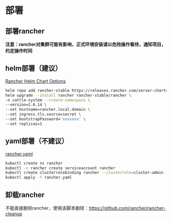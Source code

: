 # 部署

## 部署rancher

**注意：rancher对集群可能有影响，正式环境安装请以危险操作看待，通知项目，约定操作时间**

## helm部署（建议）

[Rancher Helm Chart Options](https://ranchermanager.docs.rancher.com/v2.6/getting-started/installation-and-upgrade/installation-references/helm-chart-options)

```bash
helm repo add rancher-stable https://releases.rancher.com/server-charts/stable
helm upgrade --install rancher rancher-stable/rancher \
-n cattle-system --create-namespace \
--version=2.6.14 \
--set hostname=rancher.local.domain \
--set ingress.tls.source=secret \
--set bootstrapPassword='xxxxxxx' \
--set replicas=1
```

## yaml部署（不建议）

[rancher.yaml](rancher.yaml)

```bash
kubectl create ns rancher
kubectl -n rancher create serviceaccount rancher 
kubectl create clusterrolebinding rancher --clusterrole=cluster-admin --serviceaccount=rancher:rancher 
kubectl apply -f rancher.yaml
```

## 卸载rancher

不能直接删除rancher，使用该脚本删除：https://github.com/rancher/rancher-cleanup

